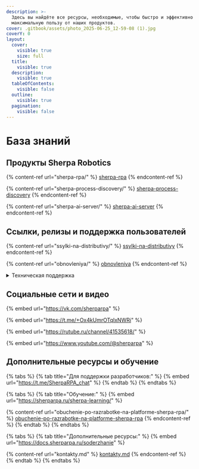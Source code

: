 ```yaml
---
description: >-
  Здесь вы найдёте все ресурсы, необходимые, чтобы быстро и эффективно получить
  максимальную пользу от наших продуктов.
cover: .gitbook/assets/photo_2025-06-25_12-59-08 (1).jpg
coverY: 0
layout:
  cover:
    visible: true
    size: full
  title:
    visible: true
  description:
    visible: true
  tableOfContents:
    visible: false
  outline:
    visible: true
  pagination:
    visible: false
---
```


# База знаний

## Продукты Sherpa Robotics

{% content-ref url="sherpa-rpa/" %}
[sherpa-rpa](sherpa-rpa/)
{% endcontent-ref %}

{% content-ref url="sherpa-process-discovery/" %}
[sherpa-process-discovery](sherpa-process-discovery/)
{% endcontent-ref %}

{% content-ref url="sherpa-ai-server/" %}
[sherpa-ai-server](sherpa-ai-server/)
{% endcontent-ref %}

## Ссылки, релизы и поддержка пользователей

{% content-ref url="ssylki-na-distributivy/" %}
[ssylki-na-distributivy](ssylki-na-distributivy/)
{% endcontent-ref %}

{% content-ref url="obnovleniya/" %}
[obnovleniya](obnovleniya/)
{% endcontent-ref %}

<details>

<summary>Техническая поддержка</summary>

<a href="mailto:support@sherparpa.ru" class="button primary" data-icon="at">Написать сообщение</a>

</details>

## Социальные сети и видео

{% embed url="https://vk.com/sherparpa" %}

{% embed url="https://t.me/+Ox4kUmrOTqIxNWRi" %}

{% embed url="https://rutube.ru/channel/41535618/" %}

{% embed url="https://www.youtube.com/@sherparpa" %}

## Дополнительные ресурсы и обучение

{% tabs %}
{% tab title="Для поддержки разработчиков:" %}
{% embed url="https://t.me/SherpaRPA_chat" %}
{% endtab %}
{% endtabs %}

{% tabs %}
{% tab title="Обучение:" %}
{% embed url="https://sherparpa.ru/sherpa-learning/" %}

{% content-ref url="obuchenie-po-razrabotke-na-platforme-sherpa-rpa/" %}
[obuchenie-po-razrabotke-na-platforme-sherpa-rpa](obuchenie-po-razrabotke-na-platforme-sherpa-rpa/)
{% endcontent-ref %}
{% endtab %}
{% endtabs %}

{% tabs %}
{% tab title="Дополнительные ресурсы:" %}
{% embed url="https://docs.sherparpa.ru/soderzhanie" %}

{% content-ref url="kontakty.md" %}
[kontakty.md](kontakty.md)
{% endcontent-ref %}
{% endtab %}
{% endtabs %}
